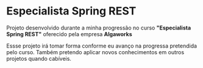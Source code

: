 # Especialista Spring REST
Projeto desenvolvido durante a minha progressão no curso **"Especialista Spring REST"** oferecido pela empresa **Algaworks**

Essse projeto irá tomar forma conforme eu avanço na progressa pretendida pelo curso. Também pretendo aplicar novos conhecimentos em outros projetos quando cabíveis.
